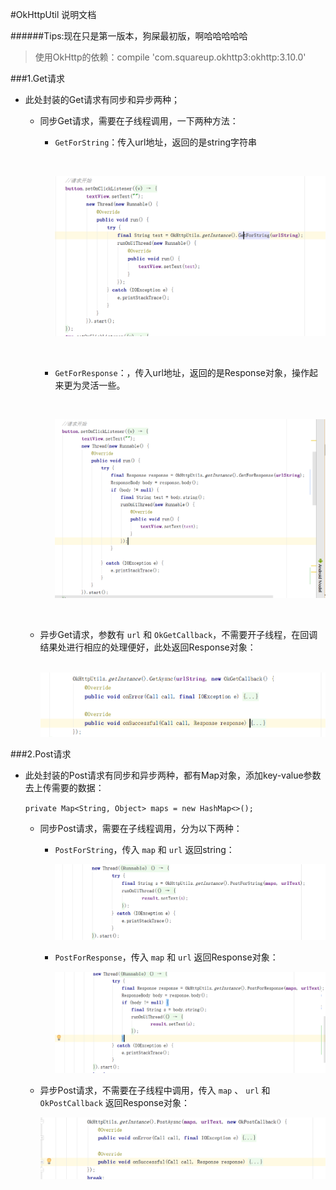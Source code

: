 #OkHttpUtil 说明文档

######Tips:现在只是第一版本，狗屎最初版，啊哈哈哈哈哈

> 使用OkHttp的依赖：compile 'com.squareup.okhttp3:okhttp:3.10.0'

###1.Get请求

* 此处封装的Get请求有同步和异步两种；

  * 同步Get请求，需要在子线程调用，一下两种方法：

    * `GetForString`：传入url地址，返回的是string字符串

      ​

      ![返回String](./screenshot/1524737653602.png)

      ​

    * `GetForResponse`：，传入url地址，返回的是Response对象，操作起来更为灵活一些。

      ​

      ![1524737813029](./screenshot/1524737813029.png)

      ​

  * 异步Get请求，参数有 `url` 和 `OkGetCallback`，不需要开子线程，在回调结果处进行相应的处理便好，此处返回Response对象：

    ​	![1524797076861](./screenshot/1524797076861.png)


###2.Post请求

* 此处封装的Post请求有同步和异步两种，都有Map对象，添加key-value参数去上传需要的数据：

  `private Map<String, Object> maps = new HashMap<>();`

  * 同步Post请求，需要在子线程调用，分为以下两种：

    * `PostForString`，传入  `map`   和  `url`   返回string：

      ![1524797760745](./screenshot/1524797760745.png)

    * `PostForResponse`，传入  `map`   和  `url`   返回Response对象：

      ![1524797917770](./screenshot/1524797917770.png)

  * 异步Post请求，不需要在子线程中调用，传入  `map`  、 `url`  和 `OkPostCallback`  返回Response对象：

    ![1524798013844](./screenshot/1524798013844.png)